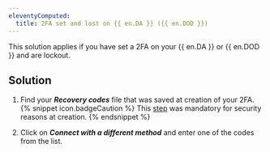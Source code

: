 ```yaml
---
eleventyComputed:
  title: 2FA set and lost on {{ en.DA }} ({{ en.DOD }})
---
```

This solution applies if you have set a 2FA on your {{ en.DA }} or {{ en.DOD }} and are lockout.
## Solution
1. Find your ***Recovery codes*** file that was saved at creation of your 2FA.  
{% snippet icon.badgeCaution %}
This [step](/cloud/sign-in-security/two-step-verification/#recovery-codes) was mandatory for security reasons at creation.
{% endsnippet %}  

2. Click on ***Connect with a different method*** and enter one of the codes from the list.
